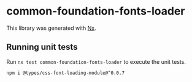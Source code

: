 # common-foundation-fonts-loader

This library was generated with [Nx](https://nx.dev).

## Running unit tests

Run `nx test common-foundation-fonts-loader` to execute the unit tests.

`npm i @types/css-font-loading-module@^0.0.7`
